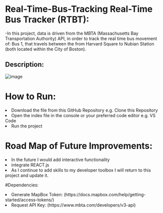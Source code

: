 # Real-Time-Bus-Tracking Real-Time Bus Tracker (RTBT): 
-In this project, data is driven from the MBTA (Massachusetts Bay Transportation Authority) API, in order to track the real time bus movement of: Bus 1, that travels between the from Harvard Square to Nubian Station (both located within the City of Boston).


## Description:
![image](https://user-images.githubusercontent.com/101611557/169935638-63f4bbf1-8e2a-4eeb-867b-cbc9f70ded96.png)


# How to Run:
<li>Download the file from this GitHub Repository e.g. Clone this Repository 
<li>Open the index file in the console or your preferred code editor e.g. VS Code 
<li>Run the project

# Road Map of Future Improvements: 
<li>In the future I would add interactive functionality 
<li>integrate REACT.js
<li>As I continue to add skills to my developer toolbox I will return to this project and update it.

#Dependencies: 
<li>Generate MapBox Token: (https://docs.mapbox.com/help/getting-started/access-tokens/) 
<li>Request API Key: (https://www.mbta.com/developers/v3-api)


